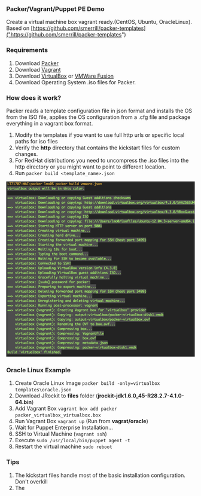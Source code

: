 ### Packer/Vagrant/Puppet PE Demo

Create a virtual machine box vagrant ready.(CentOS, Ubuntu, OracleLinux). Based on [https://github.com/smerrill/packer-templates]("https://github.com/smerrill/packer-templates")

### Requirements

1. Download [Packer](http://www.packer.io/downloads.html)
2. Download [Vagrant](http://downloads.vagrantup.com/)
3. Download [VirtualBox](https://www.virtualbox.org/wiki/Downloads) or [VMWare Fusion](http://www.vmware.com/products/fusion-professional/)
3. Download Operating System .iso files for Packer.

### How does it work?

Packer reads a template configuration file in json format and installs the OS from the ISO file, applies the OS configuration from a .cfg file and package everything in a vagrant box format.

1. Modify the templates if you want to use full http urls or specific local paths for iso files 
2. Verify the **http** directory that contains the kickstart files for custom changes.
3. For RedHat distributions you need to uncompress the .iso files into the http directory or you might want to point to different location.
4. Run ```packer build <template_name>.json```

![packer ouput](http://github.com/lmayorga1980/packer-demo/raw/master/packer-image.png)

### Oracle Linux Example

1. Create Oracle Linux Image ```packer build -only=virtualbox templates\oracle.json```
2. Download JRockit to **files** folder (**jrockit-jdk1.6.0_45-R28.2.7-4.1.0-64.bin**) 
2. Add Vagrant Box ```vagrant box add packer packer_virtualbox_virtualbox.box```
3. Run Vagrant Box ```vagrant up``` (Run from **vagrat/oracle**) 
4. Wait for Puppet Enterprise Installation...
5. SSH to Virtual Machine (```vagrant ssh```)
6. Execute ```sudo /usr/local/bin/puppet agent -t```
7. Restart the virtual machine ```sudo reboot```

### Tips

1. The kickstart files handle most of the basic installation configuration. Don't overkill
2. The <template>.json file user needs to match the default user created on the kickstart file
